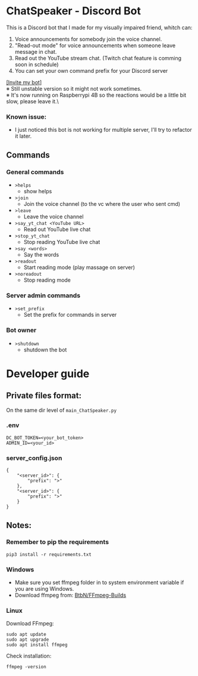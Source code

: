 # ChatSpeaker - Discord Bot
This is a Discord bot that I made for my visually impaired friend, whitch can:
 1. Voice announcements for somebody join the voice channel.
 2. "Read-out mode" for voice announcements when someone leave message in chat.
 3. Read out the YouTube stream chat. (Twitch chat feature is comming soon in schedule)
 4. You can set your own command prefix for your Discord server

[\[Invite my bot\]](https://discord.com/oauth2/authorize?client_id=1368220788875989032)\
※ Still unstable version so it might not work sometimes.\
※ It's now running on Raspberrypi 4B so the reactions would be a little bit slow, please leave it.\

### Known issue:
 - I just noticed this bot is not working for multiple server, I'll try to refactor it later.

## Commands
### General commands
- `>helps`
    - show helps
- `>join`
    - Join the voice channel (to the vc where the user who sent cmd)
- `>leave`
    - Leave the voice channel
- `>say_yt_chat <YouTube URL>`
    - Read out YouTube live chat
- `>stop_yt_chat`
    - Stop reading YouTube live chat
- `>say <words>`
    - Say the words
- `>readout`
    - Start reading mode (play massage on server)
- `>noreadout`
    - Stop reading mode
### Server admin commands
- `>set_prefix`
    - Set the prefix for commands in server
### Bot owner
- `>shutdown`
    - shutdown the bot

# Developer guide
## Private files format:
On the same dir level of `main_ChatSpeaker.py`
### .env
```
DC_BOT_TOKEN=<your_bot_token>
ADMIN_ID=<your_id>
```
### server_config.json
```
{
    "<server_id>": {
        "prefix": ">"
    },
    "<server_id>": {
        "prefix": ">"
    }
}
```
## Notes:
### Remember to pip the requirements
```
pip3 install -r requirements.txt
```
### Windows
 - Make sure you set ffmpeg folder in to system environment variable if you are using Windows.
 - Download ffmpeg from: [BtbN/FFmpeg-Builds](https://github.com/BtbN/FFmpeg-Builds/releases)
### Linux
Download FFmpeg:
```
sudo apt update
sudo apt upgrade
sudo apt install ffmpeg
```
Check installation:
```
ffmpeg -version
```

